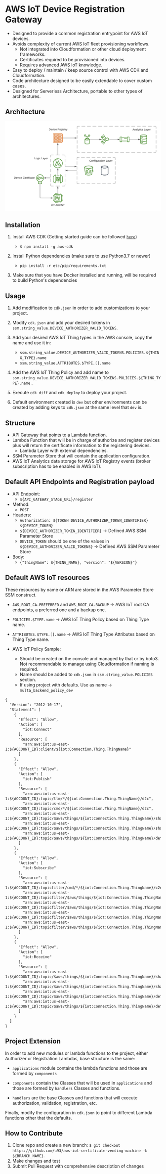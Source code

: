 # AWS IoT Device Registration Gateway


- Designed to provide a common registration entrypoint for AWS IoT devices.
- Avoids complexity of current AWS IoT fleet provisioning workflows.
    - Not integrated into Cloudformation or other cloud deployment frameworks.
    - Certificates required to be provisioned into devices.
    - Requires advanced AWS IoT knowledge.
- Easy to deploy / maintain / keep source control with AWS CDK and Cloudformation.
- Code architecture designed to be easily extendable to cover custom cases.
- Designed for Serverless Architecture, portable to other types of architectures.

**Architecture**
---
![cmv-architecture](etc/architecture/aws-iot-cvm-regular-architecture-transparent.png)


**Installation**
---

1. Install AWS CDK (Getting started guide can be followed [`here`](https://docs.aws.amazon.com/cdk/latest/guide/getting_started.html))
    + `$ npm install -g aws-cdk`
    
2. Install Python dependencies (make sure to use Python3.7 or newer)
    + `pip install -r etc/pip/requirements.txt`
    
3. Make sure that you have Docker installed and running, will be required to build Python's dependencies


**Usage**
---

1. Add modification to `cdk.json` in order to add customizations to your project.

2. Modify `cdk.json` and add your desired tokens in `ssm.string_value.DEVICE_AUTHORIZER_VALID_TOKENS`.

3. Add your desired AWS IoT Thing types in the AWS console, copy the name and use it in:
    - `ssm.string_value.DEVICE_AUTHORIZER_VALID_TOKENS.POLICIES.${THING_TYPE}.name`
    - `ssm.string_value.ATTRIBUTES.$TYPE.[].name`

4. Add the AWS IoT Thing Policy and add name to `ssm.string_value.DEVICE_AUTHORIZER_VALID_TOKENS.POLICIES.${THING_TYPE}.name` .

5. Execute `cdk diff` and `cdk deploy` to deploy your project.

6. Default environment created is `dev` but other environments can be created by adding keys to `cdk.json` at the same level that `dev` is.


**Structure**
---

- API Gateway that points to a Lambda function.
- Lambda Function that will be in charge of authorize and register devices plus will return the certificate information to the registering devices.
    - Lambda Layer with external dependencies.
- SSM Parameter Store that will contain the application configuration.
- AWS IoT Analytics data storage for AWS IoT Registry events (broker subscription has to be enabled in AWS IoT).


**Default API Endpoints and Registration payload**
---

- API Endpoint:
    - `${API_GATEWAY_STAGE_URL}/register`
- Method:
    - `POST`
- Headers:
    - `Authorization: ${TOKEN DEVICE_AUTHORIZER_TOKEN_IDENTIFIER} ${DEVICE_TOKEN}`
    - `${DEVICE_AUTHORIZER_TOKEN_IDENTIFIER}` -> Defined AWS SSM Parameter Store
    - `DEVICE_TOKEN` should be one of the values in `${DEVICE_AUTHORIZER_VALID_TOKENS}` -> Defined AWS SSM Parameter Store
- Body:
    - `{"thingName": ${THING_NAME}, "version": "${VERSION}"}`
    

**Default AWS IoT resources**
---

These resources by name or ARN are stored in the AWS Parameter Store SSM construct.

- `AWS_ROOT_CA.PREFERRED` and `AWS_ROOT_CA.BACKUP` -> AWS IoT root CA endpoints, a preferred one and a backup one.
- `POLICIES.$TYPE.name` -> AWS IoT Thing Policy based on Thing Type name.
- `ATTRIBUTES.$TYPE.[].name` -> AWS IoT Thing Type Attributes based on Thing Type name.

- AWS IoT Policy Sample:
    - Should be created on the console and managed by that or by boto3. Not recommendable to manage using Cloudformation if naming is required.
    - Name should be added to `cdk.json` in `ssm.string_value.POLICIES` section.
    - If using project with defaults. Use as name -> `multa_backend_policy_dev`
```
{
  "Version": "2012-10-17",
  "Statement": [
    {
      "Effect": "Allow",
      "Action": [
        "iot:Connect"
      ],
      "Resource": [
        "arn:aws:iot:us-east-1:${ACCOUNT_ID}:client/${iot:Connection.Thing.ThingName}"
      ]
    },
    {
      "Effect": "Allow",
      "Action": [
        "iot:Publish"
      ],
      "Resource": [
        "arn:aws:iot:us-east-1:${ACCOUNT_ID}:topic/tlm/*/${iot:Connection.Thing.ThingName}/d2c",
        "arn:aws:iot:us-east-1:${ACCOUNT_ID}:topic/cmd/*/${iot:Connection.Thing.ThingName}/d2c",
        "arn:aws:iot:us-east-1:${ACCOUNT_ID}:topic/$aws/things/${iot:Connection.Thing.ThingName}/shadow/get",
        "arn:aws:iot:us-east-1:${ACCOUNT_ID}:topic/$aws/things/${iot:Connection.Thing.ThingName}/shadow/update",
        "arn:aws:iot:us-east-1:${ACCOUNT_ID}:topic/$aws/things/${iot:Connection.Thing.ThingName}/defender/metrics/*"
      ]
    },
    {
      "Effect": "Allow",
      "Action": [
        "iot:Subscribe"
      ],
      "Resource": [
        "arn:aws:iot:us-east-1:${ACCOUNT_ID}:topicfilter/cmd/*/${iot:Connection.Thing.ThingName}/c2d",
        "arn:aws:iot:us-east-1:${ACCOUNT_ID}:topicfilter/$aws/things/${iot:Connection.Thing.ThingName}/shadow/update/*",
        "arn:aws:iot:us-east-1:${ACCOUNT_ID}:topicfilter/$aws/things/${iot:Connection.Thing.ThingName}/shadow/get/*",
        "arn:aws:iot:us-east-1:${ACCOUNT_ID}:topicfilter/$aws/things/${iot:Connection.Thing.ThingName}/defender/metrics/*/accepted",
        "arn:aws:iot:us-east-1:${ACCOUNT_ID}:topicfilter/$aws/things/${iot:Connection.Thing.ThingName}/defender/metrics/*/rejected"
      ]
    },
    {
      "Effect": "Allow",
      "Action": [
        "iot:Receive"
      ],
      "Resource": [
        "arn:aws:iot:us-east-1:${ACCOUNT_ID}:topic/$aws/things/${iot:Connection.Thing.ThingName}/shadow/update/*",
        "arn:aws:iot:us-east-1:${ACCOUNT_ID}:topic/$aws/things/${iot:Connection.Thing.ThingName}/shadow/get/*",
        "arn:aws:iot:us-east-1:${ACCOUNT_ID}:topic/$aws/things/${iot:Connection.Thing.ThingName}/defender/metrics/*/accepted",
        "arn:aws:iot:us-east-1:${ACCOUNT_ID}:topic/$aws/things/${iot:Connection.Thing.ThingName}/defender/metrics/*/rejected"
      ]
    }
  ]
}
```
    
**Project Extension**
---

In order to add new modules or lambda functions to the project, either Authorizer or Registration Lambdas, base structure is the same:

- `applications` module contains the lambda functions and those are formed by `components`

- `components` contain the Classes that will be used in `applications` and those are formed by `handlers` Classes and functions.

- `handlers` are the base Classes and functions that will execute authorization, validation, registration, etc.

Finally, modify the configuration in `cdk.json` to point to different Lambda functions other that the defaults.


**How to Contribute**
---

1. Clone repo and create a new branch: `$ git checkout https://github.com/u93/aws-iot-certificate-vending-machine -b ${BRANCH_NAME}`.
2. Make changes and test
3. Submit Pull Request with comprehensive description of changes